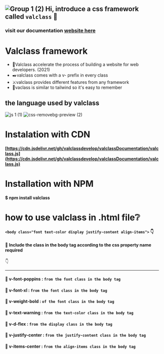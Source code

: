 ## ![Group 1 (2)](https://user-images.githubusercontent.com/79193720/124968810-281e1e00-e050-11eb-860c-2e5a29350368.png) Hi, introduce a css framework called `valclass` :call_me_hand:

### visit our documentation [website here](https://valclassui-v1.vercel.app)

# Valclass framework
- :dash:Valclass accelerate the process of building a website for web developers. (2021)
- :black_nib:valclass comes with a v- prefix in every class
- :crossed_swords:valclass provides different features from any framework
- :magnet:vaclass is similar to tailwind so it's easy to remember

## the language used by valclass
![js 1 (1)](https://user-images.githubusercontent.com/79193720/124968473-cd84c200-e04f-11eb-856d-b26cd2600241.png)   ![css-removebg-preview (2)](https://user-images.githubusercontent.com/79193720/124968482-cf4e8580-e04f-11eb-83e8-d248ec826c94.png)

# Instalation with CDN
#### [https://cdn.jsdelivr.net/gh/valclassdevelop/valclassDocumentation/valclass.js](https://cdn.jsdelivr.net/gh/valclassdevelop/valclassDocumentation/valclass.js)

# Installation with NPM
#### $ npm install valclass

# how to use valclass in .html file:grey_question:
#### `<body class="font text-color display justify-content align-items">` :point_down: 

#### :round_pushpin: Include the class in the body tag according to the css property name required

:point_down:

-------------------------

#### :electric_plug: v-font-poppins : `from the font class in the body tag`
#### :electric_plug: v-font-xl : `from the font class in the body tag`
#### :electric_plug: v-weight-bold : `of the font class in the body tag`
#### :electric_plug: v-text-warning : `from the text-color class in the body tag`
#### :electric_plug: v-d-flex : `from the display class in the body tag`
#### :electric_plug: v-justify-center : `from the justify-content class in the body tag`
#### :electric_plug: v-items-center : `from the align-items class in the body tag`
